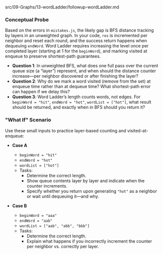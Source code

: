 src/09-Graphs/13-wordLadder/followup-wordLadder.md
### Conceptual Probe

Based on the errors in `mistakes.js`, the likely gap is BFS distance tracking by layers in an unweighted graph. 
In your code, `res` is incremented per neighbor and reset each round, and the success return happens when dequeuing `endWord`. Word Ladder requires increasing the level once per completed layer (starting at 1 for the `beginWord`), and marking visited at enqueue to preserve shortest-path guarantees.

- **Question 1**: In unweighted BFS, what does one full pass over the current queue size (a “layer”) represent, and when should the distance counter increase—per neighbor discovered or after finishing the layer?
- **Question 2**: Why do we mark a word visited (remove from the set) at enqueue time rather than at dequeue time? What shortest-path error can happen if we delay this?
- **Question 3**: Word Ladder’s length counts words, not edges. For `beginWord = "hit"`, `endWord = "hot"`, `wordList = ["hot"]`, what result should be returned, and exactly when in BFS should you return it?

### "What If" Scenario

Use these small inputs to practice layer-based counting and visited-at-enqueue:

- **Case A**
  - `beginWord = "hit"`
  - `endWord = "hot"`
  - `wordList = ["hot"]`
  - Tasks:
    - Determine the correct length.
    - Show queue contents layer by layer and indicate when the counter increments.
    - Specify whether you return upon generating `"hot"` as a neighbor or wait until dequeuing it—and why.

- **Case B**
  - `beginWord = "aaa"`
  - `endWord = "aab"`
  - `wordList = ["aab", "abb", "bbb"]`
  - Tasks:
    - Determine the correct length.
    - Explain what happens if you incorrectly increment the counter per neighbor vs. correctly per layer.
